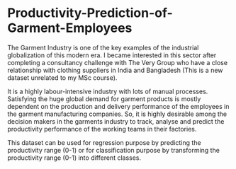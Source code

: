 # Productivity-Prediction-of-Garment-Employees

The Garment Industry is one of the key examples of the industrial globalization of this modern era. I became interested in this sector after completing a consultancy challenge with The Very Group who have a close relationship with clothing suppliers in India and Bangladesh (This is a new dataset unrelated to my MSc course).

It is a highly labour-intensive industry with lots of manual processes. Satisfying the huge global demand for garment products is mostly dependent on the production and delivery performance of the employees in the garment manufacturing companies. So, it is highly desirable among the decision makers in the garments industry to track, analyse and predict the productivity performance of the working teams in their factories. 

This dataset can be used for regression purpose by predicting the productivity range (0-1) or for classification purpose by transforming the productivity range (0-1) into different classes.
